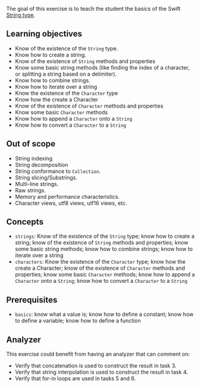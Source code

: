 The goal of this exercise is to teach the student the basics of the Swift [String type][strings].

## Learning objectives

- Know of the existence of the `String` type.
- Know how to create a string.
- Know of the existence of `String` methods and properties
- Know some basic string methods (like finding the index of a character, or splitting a string based on a delimiter).
- Know how to combine strings.
- Know how to iterate over a string
- Know the existence of the `Character` type
- Know how the create a Character
- Know of the existence of `Character` methods and properties
- Know some basic `Character` methods
- Know how to append a `Character` onto a `String`
- Know how to convert a `Character` to a `String`

## Out of scope

- String indexing
- String decomposition
- String conformance to `Collection`.
- String slicing/Substrings.
- Multi-line strings.
- Raw strings.
- Memory and performance characteristics.
- Character views, utf8 views, utf16 views, etc.

## Concepts

- `strings`: Know of the existence of the `String` type; know how to create a string; know of the existence of `String` methods and properties; know some basic string methods; know how to combine strings; know how to iterate over a string
- `characters`: Know the existence of the `Character` type; know how the create a Character; know of the existence of `Character` methods and properties; know some basic `Character` methods; know how to append a `Character` onto a `String`; know how to convert a `Character` to a `String`

## Prerequisites

- `basics`: know what a value is; know how to define a constant; know how to define a variable; know how to define a function

## Analyzer

This exercise could benefit from having an analyzer that can comment on:

- Verify that concatenation is used to construct the result in task 3.
- Verify that string interpolation is used to construct the result in task 4.
- Verify that for-in loops are used in tasks 5 and 6.

[strings]: https://docs.swift.org/swift-book/LanguageGuide/StringsAndCharacters.html
